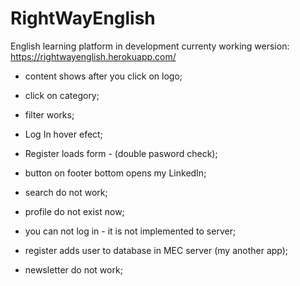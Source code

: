 # RightWayEnglish
English learning platform in development
currenty working wersion: https://rightwayenglish.herokuapp.com/

- content shows after you click on logo;
- click on category;
- filter works;
- Log In hover efect;
- Register loads form - (double pasword check);
- button on footer bottom opens my LinkedIn;

- search do not work;
- profile do not exist now;
- you can not log in - it is not implemented to server;
- register adds user to database in MEC server (my another app);
- newsletter do not work;

